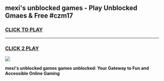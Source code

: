 
## mexi's unblocked games - Play Unblocked Gmaes & Free #czm17
<h3>
<a href="https://news.freeplayer.one?title=mexi's_unblocked_games&ref=03M">CLICK TO PLAY</a></h3>
<hr>

<h3>
<a href="https://news.freeplayer.one?title=mexi's_unblocked_games&ref=03M">CLICK 2 PLAY</a>
  
</h3>

<a href="https://news.freeplayer.one?title=mexi's_unblocked_games&ref=03M"><img src="https://clearcache.store/games.png"></a>


**mexi's unblocked games games unblocked: Your Gateway to Fun and Accessible Online Gaming**
